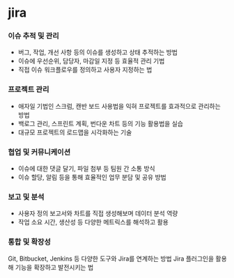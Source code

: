 # jira


### 이슈 추적 및 관리

- 버그, 작업, 개선 사항 등의 이슈를 생성하고 상태 추적하는 방법
- 이슈에 우선순위, 담당자, 마감일 지정 등 효율적 관리 기법
- 직접 이슈 워크플로우를 정의하고 사용자 지정하는 법


### 프로젝트 관리

- 애자일 기법인 스크럼, 캔반 보드 사용법을 익혀 프로젝트를 효과적으로 관리하는 방법
- 백로그 관리, 스프린트 계획, 번다운 차트 등의 기능 활용법을 실습
- 대규모 프로젝트의 로드맵을 시각화하는 기술


### 협업 및 커뮤니케이션

- 이슈에 대한 댓글 달기, 파일 첨부 등 팀원 간 소통 방식
- 이슈 할당, 알림 등을 통해 효율적인 업무 분담 및 공유 방법


### 보고 및 분석

- 사용자 정의 보고서와 차트를 직접 생성해보며 데이터 분석 역량
- 작업 소요 시간, 생산성 등 다양한 메트릭스를 해석하고 활용


### 통합 및 확장성

Git, Bitbucket, Jenkins 등 다양한 도구와 Jira를 연계하는 방법
Jira 플러그인을 활용해 기능을 확장하고 발전시키는 법



